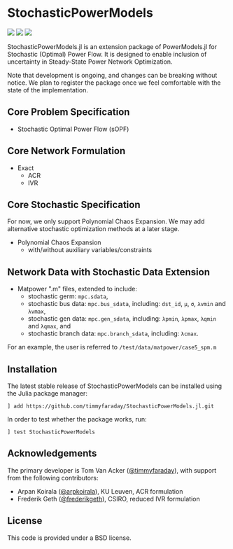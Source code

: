 # StochasticPowerModels

<a href="https://github.com/timmyfaraday/StochasticPowerModels.jl/actions?query=workflow%3ACI"><img src="https://github.com/timmyfaraday/StochasticPowerModels.jl/workflows/CI/badge.svg"></img></a>
<a href="https://codecov.io/gh/timmyfaraday/StochasticPowerModels.jl"><img src="https://img.shields.io/codecov/c/github/timmyfaraday/StochasticPowerModels.jl?logo=Codecov"></img></a>
<a href="https://timmyfaraday.github.io/StochasticPowerModels.jl/"><img src="https://github.com/timmyfaraday/StochasticPowerModels.jl/workflows/Documentation/badge.svg"></img></a>


StochasticPowerModels.jl is an extension package of PowerModels.jl for 
Stochastic (Optimal) Power Flow. It is designed to enable inclusion of 
uncertainty in Steady-State Power Network Optimization. 

Note that development is ongoing, and changes can be breaking without notice. We plan to register the package once we feel comfortable with the state of the implementation.

## Core Problem Specification

- Stochastic Optimal Power Flow (sOPF)

## Core Network Formulation

- Exact
    - ACR
    - IVR 

## Core Stochastic Specification
For now, we only support Polynomial Chaos Expansion. We may add alternative stochastic optimization methods at a later stage.

- Polynomial Chaos Expansion
    - with/without auxiliary variables/constraints

## Network Data with Stochastic Data Extension

- Matpower ".m" files, extended to include:
    - stochastic germ: `mpc.sdata`,
    - stochastic bus data: `mpc.bus_sdata`, including: `dst_id`, `μ`, `σ`, `λvmin` and `λvmax`,
    - stochastic gen data: `mpc.gen_sdata`, including: `λpmin`, `λpmax`, `λqmin` and `λqmax`, and
    - stochastic branch data: `mpc.branch_sdata`, including: `λcmax`.

For an example, the user is referred to `/test/data/matpower/case5_spm.m`

## Installation

The latest stable release of StochasticPowerModels can be installed using the 
Julia package manager:

```
] add https://github.com/timmyfaraday/StochasticPowerModels.jl.git
```

In order to test whether the package works, run:

```
] test StochasticPowerModels
```

## Acknowledgements

The primary developer is Tom Van Acker ([@timmyfaraday](https://github.com/timmyfaraday)), 
with support from the following contributors:
- Arpan Koirala ([@arpkoirala](https://github.com/arpkoirala)), KU Leuven, ACR formulation
- Frederik Geth ([@frederikgeth](https://github.com/frederikgeth)), CSIRO, reduced IVR formulation

## License

This code is provided under a BSD license.
